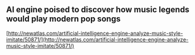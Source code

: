 ## AI engine poised to discover how music legends would play modern pop songs
  
  [http://newatlas.com/artificial-intelligence-engine-analyze-music-style-imitate/50871/](http://newatlas.com/artificial-intelligence-engine-analyze-music-style-imitate/50871/)